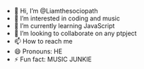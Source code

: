 - 👋 Hi, I’m @Liamthesociopath
- 👀 I’m interested in coding and music 
- 🌱 I’m currently learning JavaScript 
- 💞️ I’m looking to collaborate on any ptpject
- 📫 How to reach me 
- 😄 Pronouns: HE
- ⚡ Fun fact: MUSIC JUNKIE

<!---
Liamthesociopath/Liamthesociopath is a ✨ special ✨ repository because its `README.md` (this file) appears on your GitHub profile.
You can click the Preview link to take a look at your changes.
--->
